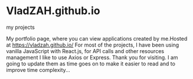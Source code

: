 # VladZAH.github.io
my projects

My portfolio page, where you can view applications created by me.Hosted at https://vladzah.github.io/
For most of the projects, I have been using vanilla JavaScript with React.js, 
for API calls and other resources management I like to use Axios or Express.
Thank you for visiting.
I am going to update them as time goes on to make it easier to read and to improve time complexity...
